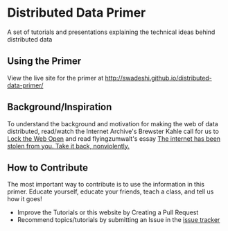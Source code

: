 # Distributed Data Primer

A set of tutorials and presentations explaining the technical ideas behind distributed data

## Using the Primer

View the live site for the primer at http://swadeshi.github.io/distributed-data-primer/

## Background/Inspiration

To understand the background and motivation for making the web of data distributed, read/watch the Internet Archive's Brewster Kahle call for us to [Lock the Web Open](http://blog.archive.org/2015/02/11/locking-the-web-open-a-call-for-a-distributed-web/) and read flyingzumwalt's essay [The internet has been stolen from you. Take it back, nonviolently.](https://medium.com/@flyingzumwalt/the-internet-has-been-stolen-from-you-take-it-back-nonviolently-248f8d445b87)

## How to Contribute

The most important way to contribute is to use the information in this primer. Educate yourself, educate your friends, teach a class, and tell us how it goes!

* Improve the Tutorials or this website by Creating a Pull Request
* Recommend topics/tutorials by submitting an Issue in the [issue tracker](https://github.com/swadeshi/distributed-data-primer/issues)
